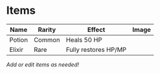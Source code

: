 # Items

| Name        | Rarity    | Effect                  | Image           |
|-------------|-----------|-------------------------|-----------------|
| Potion      | Common    | Heals 50 HP             |                 |
| Elixir      | Rare      | Fully restores HP/MP    |                 |

_Add or edit items as needed!_
